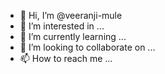 - 👋 Hi, I’m @veeranji-mule
- 👀 I’m interested in ...
- 🌱 I’m currently learning ...
- 💞️ I’m looking to collaborate on ...
- 📫 How to reach me ...

<!---
veeranji-mule/veeranji-mule is a ✨ special ✨ repository because its `README.md` (this file) appears on your GitHub profile.
You can click the Preview link to take a look at your changes.
--->
